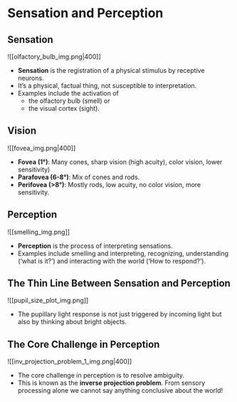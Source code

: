 # Sensation and Perception

## Sensation
![[olfactory_bulb_img.png|400]]
- **Sensation** is the registration of a physical stimulus by receptive neurons.
- It’s a physical, factual thing, not susceptible to interpretation.
- Examples include the activation of 
	- the olfactory bulb (smell) or 
	- the visual cortex (sight).
 
## Vision
![[fovea_img.png|400]]
- **Fovea (1°)**: Many cones, sharp vision (high acuity), color vision, lower sensitivity)
- **Parafovea (6-8°)**: Mix of cones and rods.
- **Perifovea (>8°)**: Mostly rods, low acuity, no color vision, more sensitivity.

## Perception
![[smelling_img.png]]
- **Perception** is the process of interpreting sensations.
- Examples include smelling and interpreting, recognizing, understanding (‘what is it?’) and interacting with the world (‘How to respond?’).

## The Thin Line Between Sensation and Perception
![[pupil_size_plot_img.png]]
- The pupillary light response is not just triggered by incoming light but also by thinking about bright objects.

## The Core Challenge in Perception
![[inv_projection_problem_1_img.png|400]]
- The core challenge in perception is to resolve ambiguity.
- This is known as the **inverse projection problem**. From sensory processing alone we cannot say anything conclusive about the world!